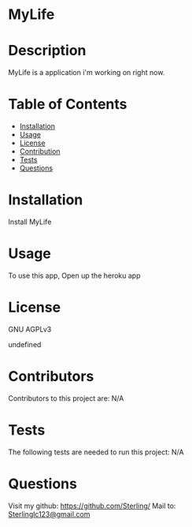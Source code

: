 
  # MyLife
  # Description
  MyLife is a application i'm working on right now.
  # Table of Contents
  * [Installation](#installation)
  * [Usage](#usage)
  * [License](#license)
  * [Contribution](#contribution)
  * [Tests](#tests)
  * [Questions](questions)

  # Installation
  Install MyLife
  # Usage 
  To use this app, Open up the heroku app
  # License
  GNU AGPLv3
  
  
  undefined
  # Contributors
  Contributors to this project are: N/A
  # Tests
  The following tests are needed to run this project: N/A
  # Questions
  Visit my github: https://github.com/Sterling/
  Mail to: Sterlinglc123@gmail.com
  

